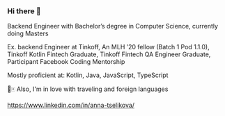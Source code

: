 ### Hi there 👋

Backend Engineer with Bachelor’s degree in Computer Science, currently doing Masters

Ex. backend Engineer at Tinkoff, An MLH ’20 fellow (Batch 1 Pod 1.1.0), Tinkoff Kotlin Fintech Graduate, Tinkoff Fintech QA Engineer Graduate, Participant Facebook Coding Mentorship

Mostly proficient at: Kotlin, Java, JavaScript, TypeScript

🌴🀄 Also, I'm in love with traveling  and foreign languages

https://www.linkedin.com/in/anna-tselikova/
